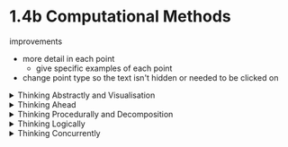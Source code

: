 # 1.4b Computational Methods

improvements

* more detail in each point
  * give specific examples of each point
* change point type so the text isn't hidden or needed to be clicked on

<details>

<summary>Thinking Abstractly and Visualisation</summary>

Thinking abstractly in computer science refers to the ability to understand and reason about complex concepts and systems without getting bogged down in the details of how they are implemented. This requires the ability to analyze problems at a high level, identify key patterns and relationships, and develop solutions that can be generalized and applied in a variety of different contexts.

Visualization in computer science refers to the process of creating visual representations of complex data, algorithms, or systems to aid in understanding and analysis. This can involve creating diagrams, charts, graphs, or other visualizations that highlight key patterns or relationships within the data or system being analyzed. Visualization is an important tool for computer scientists, as it can help to identify trends or anomalies that might be difficult to see through other means, and can lead to new insights and discoveries.

</details>

<details>

<summary>Thinking Ahead</summary>

Thinking ahead in computer science means anticipating future problems and designing flexible and adaptable software solutions that can accommodate change. It requires an understanding of system architecture and design principles to prevent technical debt and reduce development costs.

</details>

<details>

<summary>Thinking Procedurally and Decomposition</summary>

Thinking procedurally in computing involves breaking down complex problems into manageable steps, while decomposition is the process of breaking down a system into smaller modules. Both skills are essential for computer scientists to develop algorithms and software that can solve complex problems efficiently.

</details>

<details>

<summary>Thinking Logically</summary>

Thinking logically in computer science refers to the ability to reason and make decisions based on a set of rules, principles, or conditions. This involves using formal logic to analyze and evaluate arguments, and to determine whether a given statement or conclusion is true or false. Logical thinking is essential for designing and implementing software, as it helps to ensure that code is correct, efficient, and free from errors. It is also important for problem-solving, as it enables computer scientists to develop algorithms and approaches that are both effective and scalable.

</details>

<details>

<summary>Thinking Concurrently</summary>

Thinking concurrently in computer science refers to the ability to design and implement software systems that can perform multiple tasks or processes simultaneously. This requires an understanding of parallelism and concurrency, as well as the ability to manage shared resources and coordinate the execution of multiple threads or processes. Concurrent thinking is essential for developing scalable, high-performance software systems that can handle large amounts of data or users, and is becoming increasingly important as modern computing architectures become more complex and distributed.

</details>
